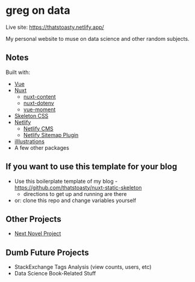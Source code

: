 # greg on data

Live site: https://thatstoasty.netlify.app/

My personal website to muse on data science and other random subjects.

## Notes

Built with:
- [Vue](https://vuejs.org/)
- [Nuxt](https://nuxtjs.org/)
    - [nuxt-content](https://content.nuxtjs.org/)
    - [nuxt-dotenv](https://github.com/nuxt-community/dotenv-module)
    - [vue-moment](https://github.com/brockpetrie/vue-moment)
- [Skeleton CSS](http://getskeleton.com/)
- [Netlify](https://www.netlify.com/)
    - [Netlify CMS](https://www.netlifycms.org/)
    - [Netlify Sitemap Plugin](https://github.com/netlify-labs/netlify-plugin-sitemap)
- [illlustrations](https://illlustrations.co/)
- A few other packages

## If you want to use this template for your blog

- Use this boilerplate template of my blog - https://github.com/thatstoasty/nuxt-static-skeleton
    - directions to get up and running are there
- or: clone this repo and change variables yourself

## Other Projects

- [Next Novel Project](https://nextnovelproject.com/)

## Dumb Future Projects 

- StackExchange Tags Analysis (view counts, users, etc)
- Data Science Book-Related Stuff